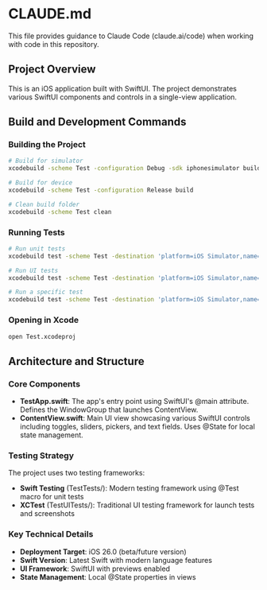 # CLAUDE.md

This file provides guidance to Claude Code (claude.ai/code) when working with code in this repository.

## Project Overview
This is an iOS application built with SwiftUI. The project demonstrates various SwiftUI components and controls in a single-view application.

## Build and Development Commands

### Building the Project
```bash
# Build for simulator
xcodebuild -scheme Test -configuration Debug -sdk iphonesimulator build

# Build for device
xcodebuild -scheme Test -configuration Release build

# Clean build folder
xcodebuild -scheme Test clean
```

### Running Tests
```bash
# Run unit tests
xcodebuild test -scheme Test -destination 'platform=iOS Simulator,name=iPhone 16'

# Run UI tests
xcodebuild test -scheme Test -destination 'platform=iOS Simulator,name=iPhone 16' -only-testing:TestUITests

# Run a specific test
xcodebuild test -scheme Test -destination 'platform=iOS Simulator,name=iPhone 16' -only-testing:TestTests/TestTests/test
```

### Opening in Xcode
```bash
open Test.xcodeproj
```

## Architecture and Structure

### Core Components
- **TestApp.swift**: The app's entry point using SwiftUI's @main attribute. Defines the WindowGroup that launches ContentView.
- **ContentView.swift**: Main UI view showcasing various SwiftUI controls including toggles, sliders, pickers, and text fields. Uses @State for local state management.

### Testing Strategy
The project uses two testing frameworks:
- **Swift Testing** (TestTests/): Modern testing framework using @Test macro for unit tests
- **XCTest** (TestUITests/): Traditional UI testing framework for launch tests and screenshots

### Key Technical Details
- **Deployment Target**: iOS 26.0 (beta/future version)
- **Swift Version**: Latest Swift with modern language features
- **UI Framework**: SwiftUI with previews enabled
- **State Management**: Local @State properties in views